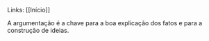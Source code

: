 ---
---

Links: [[Início]]

A argumentação é a chave para a boa explicação dos fatos e para a construção de ideias. 